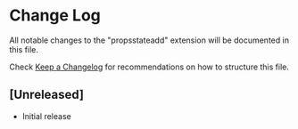 # Change Log

All notable changes to the "propsstateadd" extension will be documented in this file.

Check [Keep a Changelog](http://keepachangelog.com/) for recommendations on how to structure this file.

## [Unreleased]

- Initial release